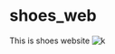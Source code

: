 # shoes_web
This is shoes website
![k](https://github.com/KaranPrajapati20/shoes_web/assets/123754898/2fe771d5-0d70-4f6f-9600-7d37566088fb)
